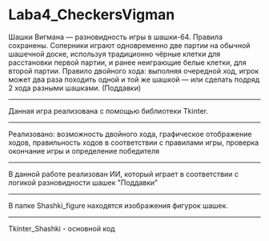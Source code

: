 # Laba4_CheckersVigman
Шашки Вигмана — разновидность игры в шашки-64. Правила сохранены. Соперники играют одновременно две партии на обычной шашечной доске, используя традиционно чёрные клетки для расстановки первой партии, и ранее неиграющие белые клетки, для второй партии. Правило двойного хода: выполняя очередной ход, игрок может два раза походить одной и той же шашкой — или сделать подряд 2 хода разными шашками. (Поддавки)
***
Данная игра реализована с помощью библиотеки Tkinter.
***
Реализовано: возможность двойного хода, графическое отображение ходов, правильность ходов в соответствии с правилами игры, проверка окончание игры и определение победителя
***
В данной работе реализован ИИ, который играет в соответствии с логикой разновидности шашек "Поддавки"
***
В папке Shashki_figure находятся изображения фигурок шашек.
***
Tkinter_Shashki - основной код

